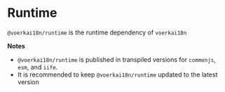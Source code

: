 # Runtime

`@voerkai18n/runtime` is the runtime dependency of `voerkai18n`

**Notes**

- `@voerkai18n/runtime` is published in transpiled versions for `commonjs`, `esm`, and `iife`.
- It is recommended to keep `@voerkai18n/runtime` updated to the latest version
